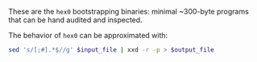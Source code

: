 These are the `hex0` bootstrapping binaries: minimal ~300-byte programs that can
be hand audited and inspected.

The behavior of `hex0` can be approximated with:

```bash
sed 's/[;#].*$//g' $input_file | xxd -r -p > $output_file
```

